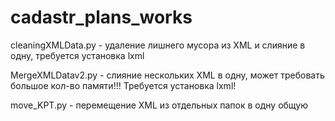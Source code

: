 # cadastr_plans_works
cleaningXMLData.py - удаление лишнего мусора из XML и слияние в одну, требуется установка lxml

MergeXMLDatav2.py - слияние нескольких XML в одну, может требовать большое кол-во памяти!!! Требуется установка lxml!

move_KPT.py - перемещение XML из отдельных папок в одну общую
